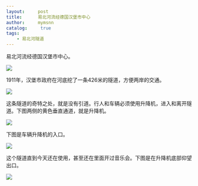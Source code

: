 ```yaml
---
layout:     post
title:      易北河流经德国汉堡市中心
author:     mymsnn
catalog: 	 true
tags:
    - 易北河隧道
---
```

易北河流经德国汉堡市中心。

![](https://pic.imgdb.cn/item/66b60a0fd9c307b7e9c4abd6.webp)

1911年，汉堡市政府在河底挖了一条426米的隧道，方便两岸的交通。

![](https://pic.imgdb.cn/item/66b60a46d9c307b7e9c4e6d6.webp)

这条隧道的奇特之处，就是没有引道。行人和车辆必须使用升降机，进入和离开隧道。下图两侧的黄色垂直通道，就是升降机。

![](https://pic.imgdb.cn/item/66b60a66d9c307b7e9c50bb4.webp)

下图是车辆升降机的入口。

![](https://pic.imgdb.cn/item/66b60a93d9c307b7e9c53bf7.webp)

这个隧道直到今天还在使用，甚至还在里面开过音乐会。下图是在升降机底部仰望出口。

![](https://pic.imgdb.cn/item/66b60ad7d9c307b7e9c58d10.webp)



